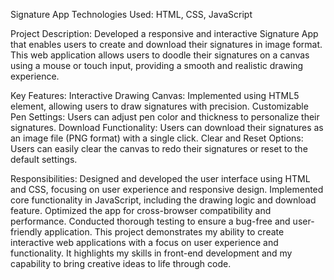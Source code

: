 Signature App
Technologies Used: HTML, CSS, JavaScript

Project Description:
Developed a responsive and interactive Signature App that enables users to create and download their signatures in image format. This web application allows users to doodle their signatures on a canvas using a mouse or touch input, providing a smooth and realistic drawing experience.

Key Features:
Interactive Drawing Canvas: Implemented using HTML5 <canvas> element, allowing users to draw signatures with precision.
Customizable Pen Settings: Users can adjust pen color and thickness to personalize their signatures.
Download Functionality: Users can download their signatures as an image file (PNG format) with a single click.
Clear and Reset Options: Users can easily clear the canvas to redo their signatures or reset to the default settings.

Responsibilities:
Designed and developed the user interface using HTML and CSS, focusing on user experience and responsive design.
Implemented core functionality in JavaScript, including the drawing logic and download feature.
Optimized the app for cross-browser compatibility and performance.
Conducted thorough testing to ensure a bug-free and user-friendly application.
This project demonstrates my ability to create interactive web applications with a focus on user experience and functionality. It highlights my skills in front-end development and my capability to bring creative ideas to life through code.
